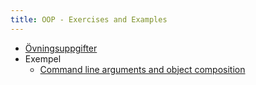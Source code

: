 ```yaml
---
title: OOP - Exercises and Examples
---
```


- [Övningsuppgifter](exercises/index.html)
- Exempel
    - [Command line arguments and object composition](examples/command-line-args-and-object-composition.html)
